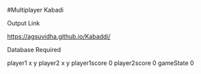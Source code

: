 #Multiplayer Kabadi

Output Link

https://agsuvidha.github.io/Kabaddi/



Database Required

player1     x     y
player2   x     y
player1score    0
player2score    0
gameState     0

  
